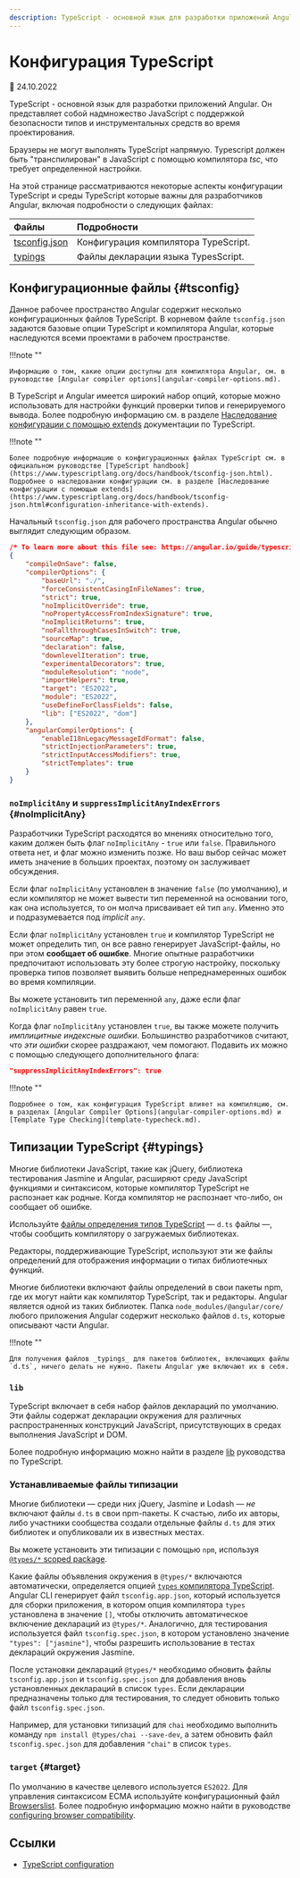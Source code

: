 ```yaml
---
description: TypeScript - основной язык для разработки приложений Angular. Он представляет собой надмножество JavaScript с поддержкой безопасности типов и инструментальных средств во время проектирования
---
```


# Конфигурация TypeScript

:date: 24.10.2022

TypeScript - основной язык для разработки приложений Angular. Он представляет собой надмножество JavaScript с поддержкой безопасности типов и инструментальных средств во время проектирования.

Браузеры не могут выполнять TypeScript напрямую. Typescript должен быть "транспилирован" в JavaScript с помощью компилятора _tsc_, что требует определенной настройки.

На этой странице рассматриваются некоторые аспекты конфигурации TypeScript и среды TypeScript которые важны для разработчиков Angular, включая подробности о следующих файлах:

| Файлы                                                 | Подробности                          |
| :---------------------------------------------------- | :----------------------------------- |
| [tsconfig.json](typescript-configuration.md#tsconfig) | Конфигурация компилятора TypeScript. |
| [typings](typescript-configuration.md#typings)        | Файлы декларации языка TypesScript.  |

## Конфигурационные файлы {#tsconfig}

Данное рабочее пространство Angular содержит несколько конфигурационных файлов TypeScript. В корневом файле `tsconfig.json` задаются базовые опции TypeScript и компилятора Angular, которые наследуются всеми проектами в рабочем пространстве.

!!!note ""

    Информацию о том, какие опции доступны для компилятора Angular, см. в руководстве [Angular compiler options](angular-compiler-options.md).

В TypeScript и Angular имеется широкий набор опций, которые можно использовать для настройки функций проверки типов и генерируемого вывода. Более подробную информацию см. в разделе [Наследование конфигурации с помощью extends](https://www.typescriptlang.org/docs/handbook/tsconfig-json.html#configuration-inheritance-with-extends) документации по TypeScript.

!!!note ""

    Более подробную информацию о конфигурационных файлах TypeScript см. в официальном руководстве [TypeScript handbook](https://www.typescriptlang.org/docs/handbook/tsconfig-json.html). Подробнее о наследовании конфигурации см. в разделе [Наследование конфигурации с помощью extends](https://www.typescriptlang.org/docs/handbook/tsconfig-json.html#configuration-inheritance-with-extends).

Начальный `tsconfig.json` для рабочего пространства Angular обычно выглядит следующим образом.

```json
/* To learn more about this file see: https://angular.io/guide/typescript-configuration. */
{
    "compileOnSave": false,
    "compilerOptions": {
        "baseUrl": "./",
        "forceConsistentCasingInFileNames": true,
        "strict": true,
        "noImplicitOverride": true,
        "noPropertyAccessFromIndexSignature": true,
        "noImplicitReturns": true,
        "noFallthroughCasesInSwitch": true,
        "sourceMap": true,
        "declaration": false,
        "downlevelIteration": true,
        "experimentalDecorators": true,
        "moduleResolution": "node",
        "importHelpers": true,
        "target": "ES2022",
        "module": "ES2022",
        "useDefineForClassFields": false,
        "lib": ["ES2022", "dom"]
    },
    "angularCompilerOptions": {
        "enableI18nLegacyMessageIdFormat": false,
        "strictInjectionParameters": true,
        "strictInputAccessModifiers": true,
        "strictTemplates": true
    }
}
```

### `noImplicitAny` и `suppressImplicitAnyIndexErrors` {#noImplicitAny}

Разработчики TypeScript расходятся во мнениях относительно того, каким должен быть флаг `noImplicitAny` - `true` или `false`. Правильного ответа нет, и флаг можно изменить позже. Но ваш выбор сейчас может иметь значение в больших проектах, поэтому он заслуживает обсуждения.

Если флаг `noImplicitAny` установлен в значение `false` (по умолчанию), и если компилятор не может вывести тип переменной на основании того, как она используется, то он молча присваивает ей тип `any`. Именно это и подразумевается под _implicit `any`_.

Если флаг `noImplicitAny` установлен `true` и компилятор TypeScript не может определить тип, он все равно генерирует JavaScript-файлы, но при этом **сообщает об ошибке**. Многие опытные разработчики предпочитают использовать эту более строгую настройку, поскольку проверка типов позволяет выявить больше непреднамеренных ошибок во время компиляции.

Вы можете установить тип переменной `any`, даже если флаг `noImplicitAny` равен `true`.

Когда флаг `noImplicitAny` установлен `true`, вы также можете получить _имплицитные индексные ошибки_. Большинство разработчиков считают, что _эти ошибки_ скорее раздражают, чем помогают. Подавить их можно с помощью следующего дополнительного флага:

```json
"suppressImplicitAnyIndexErrors": true
```

!!!note ""

    Подробнее о том, как конфигурация TypeScript влияет на компиляцию, см. в разделах [Angular Compiler Options](angular-compiler-options.md) и [Template Type Checking](template-typecheck.md).

## Типизации TypeScript {#typings}

Многие библиотеки JavaScript, такие как jQuery, библиотека тестирования Jasmine и Angular, расширяют среду JavaScript функциями и синтаксисом, которые компилятор TypeScript не распознает как родные. Когда компилятор не распознает что-либо, он сообщает об ошибке.

Используйте [файлы определения типов TypeScript](https://www.typescriptlang.org/docs/handbook/writing-declaration-files.html) &mdash; `d.ts` файлы &mdash;, чтобы сообщить компилятору о загружаемых библиотеках.

Редакторы, поддерживающие TypeScript, используют эти же файлы определений для отображения информации о типах библиотечных функций.

Многие библиотеки включают файлы определений в свои пакеты npm, где их могут найти как компилятор TypeScript, так и редакторы. Angular является одной из таких библиотек. Папка `node_modules/@angular/core/` любого приложения Angular содержит несколько файлов `d.ts`, которые описывают части Angular.

!!!note ""

    Для получения файлов _typings_ для пакетов библиотек, включающих файлы `d.ts`, ничего делать не нужно. Пакеты Angular уже включают их в себя.

### `lib`

TypeScript включает в себя набор файлов деклараций по умолчанию. Эти файлы содержат декларации окружения для различных распространенных конструкций JavaScript, присутствующих в средах выполнения JavaScript и DOM.

Более подробную информацию можно найти в разделе [lib](https://www.typescriptlang.org/tsconfig#lib) руководства по TypeScript.

### Устанавливаемые файлы типизации

Многие библиотеки &mdash; среди них jQuery, Jasmine и Lodash &mdash; _не_ включают файлы `d.ts` в свои npm-пакеты. К счастью, либо их авторы, либо участники сообщества создали отдельные файлы `d.ts` для этих библиотек и опубликовали их в известных местах.

Вы можете установить эти типизации с помощью `npm`, используя [`@types/*` scoped package](https://www.typescriptlang.org/docs/handbook/declaration-files/consumption.html).

Какие файлы объявления окружения в `@types/*` включаются автоматически, определяется опцией [`types` компилятора TypeScript](https://www.typescriptlang.org/tsconfig#types). Angular CLI генерирует файл `tsconfig.app.json`, который используется для сборки приложения, в котором опция компилятора `types` установлена в значение `[]`, чтобы отключить автоматическое включение деклараций из `@types/*`. Аналогично, для тестирования используется файл `tsconfig.spec.json`, в котором установлено значение `"types": ["jasmine"]`, чтобы разрешить использование в тестах деклараций окружения Jasmine.

После установки деклараций `@types/*` необходимо обновить файлы `tsconfig.app.json` и `tsconfig.spec.json` для добавления вновь установленных деклараций в список `types`. Если декларации предназначены только для тестирования, то следует обновить только файл `tsconfig.spec.json`.

Например, для установки типизаций для `chai` необходимо выполнить команду `npm install @types/chai --save-dev`, а затем обновить файл `tsconfig.spec.json` для добавления `"chai"` в список `types`.

### `target` {#target}

По умолчанию в качестве целевого используется `ES2022`. Для управления синтаксисом ECMA используйте конфигурационный файл [Browserslist](https://github.com/browserslist/browserslist). Более подробную информацию можно найти в руководстве [configuring browser compatibility](build.md#configuring-browser-compatibility).

## Ссылки

-   [TypeScript configuration](https://angular.io/guide/typescript-configuration)
